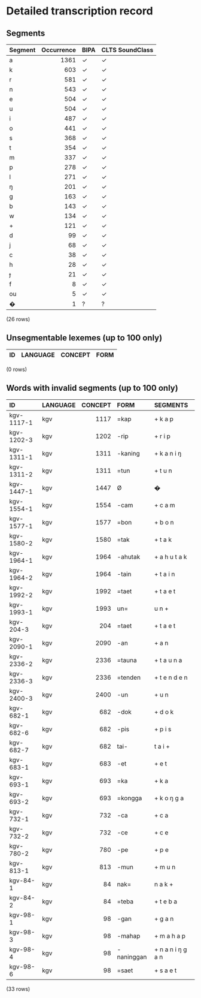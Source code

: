 
# Detailed transcription record

## Segments

| Segment | Occurrence | BIPA | CLTS SoundClass |
|:----------|-------------:|:-------|:------------------|
| a | 1361 | ✓ | ✓ |
| k | 603 | ✓ | ✓ |
| r | 581 | ✓ | ✓ |
| n | 543 | ✓ | ✓ |
| e | 504 | ✓ | ✓ |
| u | 504 | ✓ | ✓ |
| i | 487 | ✓ | ✓ |
| o | 441 | ✓ | ✓ |
| s | 368 | ✓ | ✓ |
| t | 354 | ✓ | ✓ |
| m | 337 | ✓ | ✓ |
| p | 278 | ✓ | ✓ |
| l | 271 | ✓ | ✓ |
| ŋ | 201 | ✓ | ✓ |
| g | 163 | ✓ | ✓ |
| b | 143 | ✓ | ✓ |
| w | 134 | ✓ | ✓ |
| + | 121 | ✓ | ✓ |
| d | 99 | ✓ | ✓ |
| j | 68 | ✓ | ✓ |
| c | 38 | ✓ | ✓ |
| h | 28 | ✓ | ✓ |
| ɟ | 21 | ✓ | ✓ |
| f | 8 | ✓ | ✓ |
| ou | 5 | ✓ | ✓ |
| � | 1 | ? | ? |

(26 rows)



## Unsegmentable lexemes (up to 100 only)

| ID | LANGUAGE | CONCEPT | FORM |
|------|------------|-----------|--------|

(0 rows)



## Words with invalid segments (up to 100 only)

| ID | LANGUAGE | CONCEPT | FORM | SEGMENTS |
|:-----------|:-----------|----------:|:-----------|:------------------|
| kgv-1117-1 | kgv | 1117 | =kap | + k a p |
| kgv-1202-3 | kgv | 1202 | -rip | + r i p |
| kgv-1311-1 | kgv | 1311 | -kaning | + k a n i ŋ |
| kgv-1311-2 | kgv | 1311 | =tun | + t u n |
| kgv-1447-1 | kgv | 1447 | Ø | <s> � </s> |
| kgv-1554-1 | kgv | 1554 | -cam | + c a m |
| kgv-1577-1 | kgv | 1577 | =bon | + b o n |
| kgv-1580-2 | kgv | 1580 | =tak | + t a k |
| kgv-1964-1 | kgv | 1964 | -ahutak | + a h u t a k |
| kgv-1964-2 | kgv | 1964 | -tain | + t a i n |
| kgv-1992-2 | kgv | 1992 | =taet | + t a e t |
| kgv-1993-1 | kgv | 1993 | un= | u n + |
| kgv-204-3 | kgv | 204 | =taet | + t a e t |
| kgv-2090-1 | kgv | 2090 | -an | + a n |
| kgv-2336-2 | kgv | 2336 | =tauna | + t a u n a |
| kgv-2336-3 | kgv | 2336 | =tenden | + t e n d e n |
| kgv-2400-3 | kgv | 2400 | -un | + u n |
| kgv-682-1 | kgv | 682 | -dok | + d o k |
| kgv-682-6 | kgv | 682 | -pis | + p i s |
| kgv-682-7 | kgv | 682 | tai- | t a i + |
| kgv-683-1 | kgv | 683 | -et | + e t |
| kgv-693-1 | kgv | 693 | =ka | + k a |
| kgv-693-2 | kgv | 693 | =kongga | + k o ŋ g a |
| kgv-732-1 | kgv | 732 | -ca | + c a |
| kgv-732-2 | kgv | 732 | -ce | + c e |
| kgv-780-2 | kgv | 780 | -pe | + p e |
| kgv-813-1 | kgv | 813 | -mun | + m u n |
| kgv-84-1 | kgv | 84 | nak= | n a k + |
| kgv-84-2 | kgv | 84 | =teba | + t e b a |
| kgv-98-1 | kgv | 98 | -gan | + g a n |
| kgv-98-3 | kgv | 98 | -mahap | + m a h a p |
| kgv-98-4 | kgv | 98 | -naninggan | + n a n i ŋ g a n |
| kgv-98-6 | kgv | 98 | =saet | + s a e t |

(33 rows)


